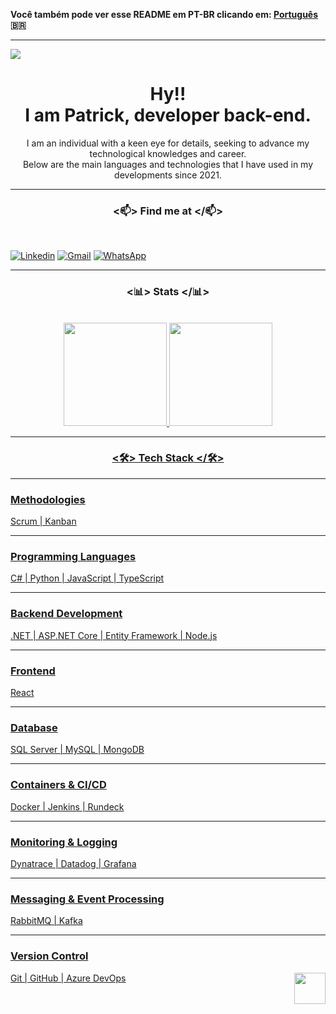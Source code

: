**Você também pode ver esse README em PT-BR clicando em: [Português](https://github.com/PatrickBastosDeveloper/PatrickBastosDeveloper-pt.git):brazil:**

---
![](https://komarev.com/ghpvc/?username=PatrickBastosDeveloper&style=flat&color=dc143c)

<div align="center">
<h1>Hy!!
<br/> 
I am Patrick, developer back-end.</h1>
</div>
<div align="center">
<center>
   I am an individual with a keen eye for details, seeking to advance my technological knowledges and career.<br>
Below are the main languages ​​and technologies that I have used in my developments since 2021.
</center>
</div>

---

### <div align="center"> <📫> Find me at </📫></div>
<br/> 

[![Linkedin](https://img.shields.io/badge/LinkedIn-0077B5?style=for-the-badge&logo=linkedin&logoColor=white)](https://www.linkedin.com/in/patrickbastosdeveloper/)
[![Gmail](https://img.shields.io/badge/Gmail-D14836?style=for-the-badge&logo=gmail&logoColor=white&link=mailto:patrickbastosc@gmail.com)](mailto:patrickbastosc@gmail.com)
[![WhatsApp](https://img.shields.io/badge/WhatsApp-25D366?style=for-the-badge&logo=whatsapp&logoColor=white)](http://api.whatsapp.com/send?1=pt_BR&phone=5524992641930)

---
### <div align="center"> <📊> Stats </📊></div>
<br>

<div align="center">
<a href="https://github.com/PatrickBastosDeveloper">
   <img height="165em" src="https://github-readme-stats.vercel.app/api?username=PatrickBastosDeveloper&show_icons=true&theme=radical"/>
   <img height="165em" src="https://github-readme-stats.vercel.app/api/top-langs/?username=PatrickBastosDeveloper&layout=compact&langs_count=7&theme=radical"/>
</div>
   
---
### <div align="center"> <🛠> Tech Stack </🛠></div>

---
<h3>Methodologies</h3>
Scrum | Kanban

---

<h3>Programming Languages</h3>
C# | Python | JavaScript | TypeScript

---

<h3>Backend Development</h3>
.NET | ASP.NET Core | Entity Framework | Node.js 

---

<h3>Frontend</h3>
React

---
   
<h3>Database</h3>
SQL Server | MySQL | MongoDB

---
                                                                                                                            
<h3>Containers & CI/CD</h3>
Docker | Jenkins | Rundeck

---

<h3>Monitoring & Logging</h3>
Dynatrace | Datadog | Grafana

---

<h3>Messaging & Event Processing</h3>
RabbitMQ | Kafka

---

<h3>Version Control</h3>
Git | GitHub | Azure DevOps

<img src = "https://media2.giphy.com/media/QssGEmpkyEOhBCb7e1/giphy.gif?cid=ecf05e47a0n3gi1bfqntqmob8g9aid1oyj2wr3ds3mg700bl&rid=giphy.gif" align="right" width="50">
